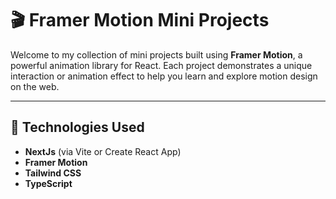 # 🎬 Framer Motion Mini Projects

Welcome to my collection of mini projects built using **Framer Motion**, a powerful animation library for React. Each project demonstrates a unique interaction or animation effect to help you learn and explore motion design on the web.

---

## 🚀 Technologies Used

- **NextJs** (via Vite or Create React App)
- **Framer Motion**
- **Tailwind CSS**
- **TypeScript**
